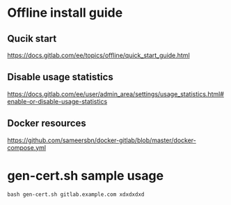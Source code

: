 # Offline install guide

## Qucik start
https://docs.gitlab.com/ee/topics/offline/quick_start_guide.html

## Disable usage statistics
https://docs.gitlab.com/ee/user/admin_area/settings/usage_statistics.html#enable-or-disable-usage-statistics

## Docker resources

https://github.com/sameersbn/docker-gitlab/blob/master/docker-compose.yml

# gen-cert.sh sample usage
```shell
bash gen-cert.sh gitlab.example.com xdxdxdxd
```